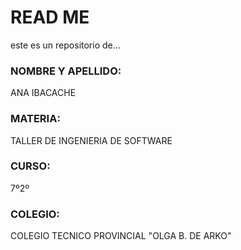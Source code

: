 # READ ME #
este es un repositorio de...

### NOMBRE Y APELLIDO: ###
ANA IBACACHE

### MATERIA: ###
TALLER DE INGENIERIA DE SOFTWARE

### CURSO: ###
7º2º

### COLEGIO: ###
COLEGIO TECNICO PROVINCIAL "OLGA B. DE ARKO"
